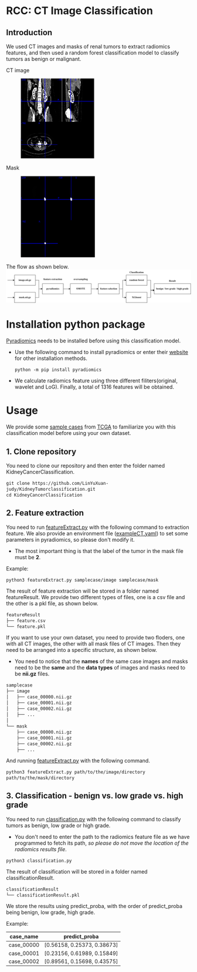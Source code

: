 # RCC: CT Image Classification
## Introduction

We used CT images and masks of renal tumors to extract radiomics features, and then used a random forest classification model to classify tumors as benign or malignant.

CT image
<figure >
    <img src="./img/picture2.png" width="200"/>
</figure >
Mask
<figure>
    <img src="./img/picture3.png" width="202"/>
</figure >

The flow as shown below.
![flow](./img/picture1.png)


# Installation python package
[Pyradiomics](https://pyradiomics.readthedocs.io/en/latest/) needs to be installed before using this classification model. 
* Use the following command to install pyradiomics or enter their [website](https://pyradiomics.readthedocs.io/en/latest/installation.html) for other installation methods.
    ```
    python -m pip install pyradiomics
    ```
* We calculate radiomics feature using three different filiters(original, wavelet and LoG). Finally, a total of 1316 features will be obtained.

# Usage
We provide some [sample cases](./samplecase/) from [TCGA](https://portal.gdc.cancer.gov/projects/TCGA-KIRC) to familiarize you with this classification model before using your own dataset. 

## 1. Clone repository
You need to clone our repository and then enter the folder named KidneyCancerClassification.
```
git clone https://github.com/LinYuXuan-judy/KidneyTumorclassification.git
cd KidneyCancerClassification
```
## 2. Feature extraction
You need to run [featureExtract.py](./featureExtract.py) with the following command to extraction feature. We also provide an environment file ([exampleCT.yaml](./exampleCT.yaml)) to set some parameters in pyradiomics, so please don't modify it.   
* The most important thing is that the label of the tumor in the mask file must be **2**.

Example: 
```
python3 featureExtract.py samplecase/image samplecase/mask
```

The result of feature extraction will be stored in a folder named featureResult. We provide two different types of files, one is a csv file and the other is a pkl file, as shown below. 
```
featureResult
├── feature.csv
└── feature.pkl
```

If you want to use your own dataset, you need to provide two floders, one with all CT images, the other with all mask files of CT images. Then they need to be arranged into a specific structure, as shown below. 

* You need to notice that the **names** of the same case images and masks need to be the **same** and the **data types** of images and masks need to be **nii.gz** files.

```
samplecase
├── image
│   ├── case_00000.nii.gz
│   ├── case_00001.nii.gz
│   ├── case_00002.nii.gz
│   ├── ...
│
└── mask
    ├── case_00000.nii.gz
    ├── case_00001.nii.gz
    ├── case_00002.nii.gz
    ├── ...
```
And running [featureExtract.py](./featureExtract.py) with the following command.
```
python3 featureExtract.py path/to/the/image/directory path/to/the/mask/directory
```
## 3. Classification - benign vs. low grade vs. high grade
You need to run [classification.py](./classification.py) with the following command to classify tumors as benign, low grade or high grade. 

* You don't need to enter the path to the radiomics feature file as we have programmed to fetch its path, *so please do not move the location of the radiomics results file*. 

```
python3 classification.py
```

The result of classification will be stored in a folder named classificationResult. 
```
classificationResult
└── classificationResult.pkl
```
We store the results using predict_proba, with the order of predict_proba being benign, low grade, high grade.

Example: 

| case_name | predict_proba |
| --------- | :-----------: |
| case_00000| [0.56158, 0.25373, 0.38673]      |
| case_00001| [0.23156, 0.61989, 0.15849]      |
| case_00002| [0.89561, 0.15698, 0.43575]      |
